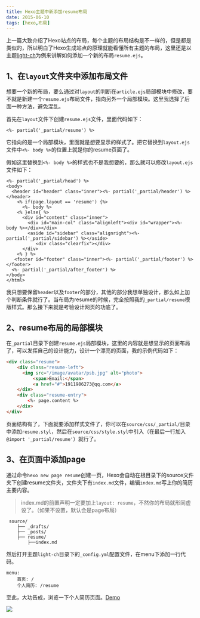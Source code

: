 ```yaml
---
title: Hexo主题中新添加resume布局
date: 2015-06-10
tags: [hexo,布局]
---
```


上一篇大致介绍了Hexo站点的布局，每个主题的布局结构是不一样的，但是都是类似的，所以明白了Hexo生成站点的原理就能看懂所有主题的布局，这里还是以主题[light-ch](https://github.com/pengloo53/light-ch)为例来讲解如何添加一个新的布局`resume.ejs`。

## 1、在`layout`文件夹中添加布局文件
想要一个新的布局，要么通过对`layout`的判断在`article.ejs`局部模块中修改，要不就是新建一个`resume.ejs`布局文件，指向另外一个局部模块。这里我选择了后面一种方法，避免混乱。

首先在`layout`文件下创建`resume.ejs`文件，里面代码如下：

```
<%- partial('_partial/resume') %>
```

它指向的是一个局部模块，里面就是想要显示的样式了。把它替换到`layout.ejs`文件中`<%- body %>`的位置上就是你的resume页面了。

假如这里替换到`<%- body %>`的样式也不是我想要的，那么就可以修改`layout.ejs`文件如下：

```
<%- partial('_partial/head') %>
<body>
  <header id="header" class="inner"><%- partial('_partial/header') %></header>
    <% if(page.layout == 'resume') {%>
      <%- body %>
    <% }else{ %>
      <div id="content" class="inner">
  		<div id="main-col" class="alignleft"><div id="wrapper"><%- body %></div></div>
  		<aside id="sidebar" class="alignright"><%- partial('_partial/sidebar') %></aside>
           <div class="clearfix"></div>
      </div>
  	<% } %>
   <footer id="footer" class="inner"><%- partial('_partial/footer') %></footer>
  <%- partial('_partial/after_footer') %>
</body>
</html>
```

我只想要保留`header`以及`footer`的部分，其他的部分我想单独设计，那么如上加个判断条件就行了。当布局为resume的时候，完全按照我的`_partial/resume`模版样式。那么接下来就是考验设计网页的功底了。

## 2、resume布局的局部模块
在`_partial`目录下创建`resume.ejs`局部模块，这里的内容就是想显示的页面布局了，可以发挥自己的设计能力，设计一个漂亮的页面，我的示例代码如下：

```html
<div class="resume">
    <div class="resume-left">
      <img src="/image/avatar/psb.jpg" alt="photo">
          <span>Email:</span>
          <a href="#">1911986273@qq.com</a>
    </div>
    <div class="resume-entry">
        <%- page.content %>
    </div>
</div>
```

页面结构有了，下面就要添加样式文件了，你可以在`source/css/_partial/`目录中添加`resume.styl`，然后在`source/css/style.styl`中引入（在最后一行加入`@import '_partial/resume'`）就行了。

## 3、在页面中添加page
通过命令`hexo new page resume`创建一页，Hexo会自动在根目录下的source文件夹下创建resume文件夹，文件夹下有`index.md`文件，编辑`index.md`写上你的简历主要内容。

> index.md的前置声明一定要加上`layout: resume`，不然你的布局就形同虚设了。（如果不设置，默认会是page布局）

	 source/
		├── _drafts/
		├── _posts/
		├── resume/
			├──index.md
			
然后打开主题`light-ch`目录下的`_config.yml`配置文件，在menu下添加一行代码。

	menu:
		首页: /
		个人简历: /resume
		
至此，大功告成，浏览一下个人简历页面。[Demo](https://pengloo53.coding.me/about)

![](/image/hexo/resume01.png)